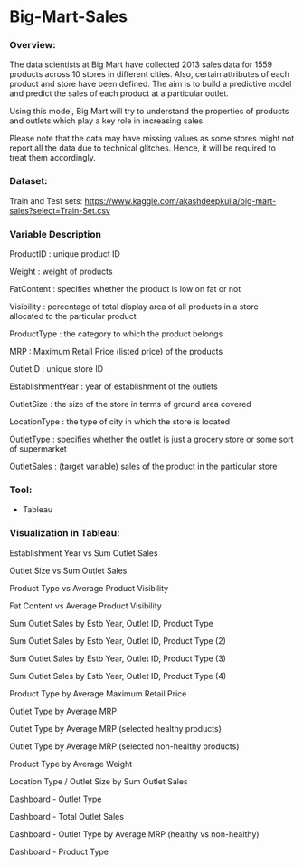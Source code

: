 # Big-Mart-Sales

### Overview:

The data scientists at Big Mart have collected 2013 sales data for 1559 products across 10 stores in different cities. Also, certain attributes of each product and store have been defined. The aim is to build a predictive model and predict the sales of each product at a particular outlet.

Using this model, Big Mart will try to understand the properties of products and outlets which play a key role in increasing sales.

Please note that the data may have missing values as some stores might not report all the data due to technical glitches. Hence, it will be required to treat them accordingly.

### Dataset:

Train and Test sets: https://www.kaggle.com/akashdeepkuila/big-mart-sales?select=Train-Set.csv

### Variable Description

ProductID : unique product ID

Weight : weight of products

FatContent : specifies whether the product is low on fat or not

Visibility : percentage of total display area of all products in a store allocated to the particular product

ProductType : the category to which the product belongs

MRP : Maximum Retail Price (listed price) of the products

OutletID : unique store ID

EstablishmentYear : year of establishment of the outlets

OutletSize : the size of the store in terms of ground area covered

LocationType : the type of city in which the store is located

OutletType : specifies whether the outlet is just a grocery store or some sort of supermarket

OutletSales : (target variable) sales of the product in the particular store

### Tool:

- Tableau

### Visualization in Tableau:

Establishment Year vs Sum Outlet Sales



Outlet Size vs Sum Outlet Sales



Product Type vs Average Product Visibility



Fat Content vs Average Product Visibility



Sum Outlet Sales by Estb Year, Outlet ID, Product Type


Sum Outlet Sales by Estb Year, Outlet ID, Product Type (2)


Sum Outlet Sales by Estb Year, Outlet ID, Product Type (3)



Sum Outlet Sales by Estb Year, Outlet ID, Product Type (4)


Product Type by Average Maximum Retail Price



Outlet Type by Average MRP



Outlet Type by Average MRP (selected healthy products)



Outlet Type by Average MRP (selected non-healthy products)


Product Type by Average Weight



Location Type / Outlet Size by Sum Outlet Sales


Dashboard - Outlet Type



Dashboard - Total Outlet Sales




Dashboard - Outlet Type by Average MRP (healthy vs non-healthy)


Dashboard - Product Type

